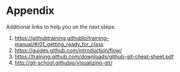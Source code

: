 # Appendix
Additional links to help you on the next steps:
1. https://githubtraining.githublo/training-manual/#/01_getting_ready_for_class 
2. https://guides.github.com/introduction/flow/ 
3. https://training.github.com/downloads/github-git-cheat-sheet.pdf 
4. http://git-school.githubio/visualizing-git/ 
